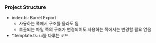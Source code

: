 ### Project Structure

- index.ts: Barrel Export
  - 사용하는 쪽에서 구조를 몰라도 됨
  - 호출되는 파일 쪽의 구조가 변경되어도 사용하는 쪽에서는 변경할 필요 없음
- \*.template.ts: ui를 다루는 코드
